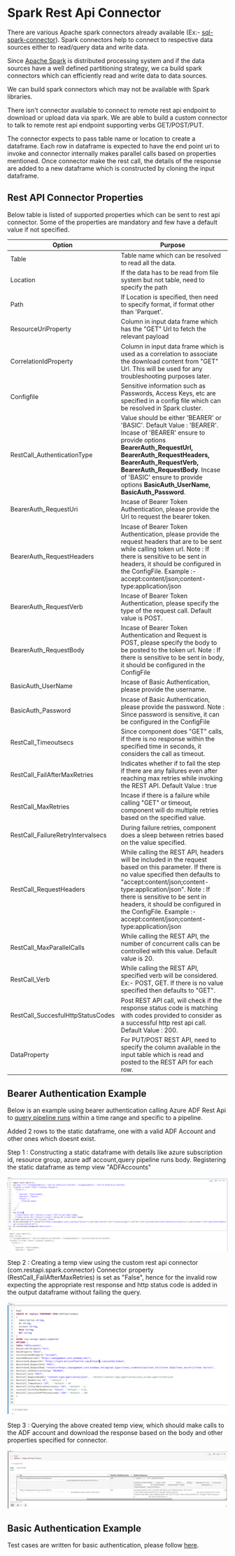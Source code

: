 # Spark Rest Api Connector

There are various Apache spark connectors already available (Ex:- [sql-spark-connector](https://github.com/microsoft/sql-spark-connector)). Spark connectors help to connect to respective data sources either to read/query data and write data. 


Since [Apache Spark](https://spark.apache.org/) is distributed processing system and if the data sources have a well defined partitioning strategy, we ca build spark connectors which can efficiently read and write data to data sources. 

We can build spark connectors which may not be available with Spark libraries.

There isn't connector available to connect to remote rest api endpoint to download or upload data via spark. We are able to build a custom connector to talk to remote rest api endpoint supporting verbs GET/POST/PUT.

The connector expects to pass table name or location to create a dataframe. Each row in dataframe is expected to have the end point uri to invoke and connector internally makes parallel calls based on properties mentioned. Once connector make the rest call, the details of the response are added to a new dataframe which is constructed by cloning the input dataframe.


## Rest API Connector Properties

Below table is listed of supported properties which can be sent to rest api connector. Some of the properties are mandatory and few have a default value if not specified.

|Option|Purpose|
|------|-------|
|Table|Table name which can be resolved to read all the data.|
|Location| If the data has to be read from file system but not table, need to specify the path|
|Path|If Location is specified, then need to specify format, if format other than 'Parquet'.|
|ResourceUriProperty|Column in input data frame which has the "GET" Url to fetch the relevant payload|.
|CorrelationIdProperty|Column in input data frame which is used as a correlation to associate the download content from "GET" Url. This will be used for any troubleshooting purposes later.|.
|Configfile|Sensitive information such as Passwords, Access Keys, etc are specified in a config file which can be resolved in Spark cluster.|
|RestCall_AuthenticationType|Value should be either 'BEARER' or 'BASIC'. Default Value : 'BEARER'. Incase of 'BEARER' ensure to provide options  **BearerAuth_RequestUrl, BearerAuth_RequestHeaders, BearerAuth_RequestVerb, BearerAuth_RequestBody**. Incase of 'BASIC' ensure to provide options  **BasicAuth_UserName, BasicAuth_Password**.|
|BearerAuth_RequestUri|Incase of Bearer Token Authentication, please provide the Url to request the bearer token.|
|BearerAuth_RequestHeaders|Incase of Bearer Token Authentication, please provide the request headers that are to be sent while calling token url. Note : If there is sensitive to be sent in headers, it should be configured in the ConfigFile. Example :- accept:content/json;content-type:application/json|
|BearerAuth_RequestVerb|Incase of Bearer Token Authentication, please specify the type of the request call. Default value is POST.|
|BearerAuth_RequestBody|Incase of Bearer Token Authentication and Request is POST, please specify the body to be posted to the token url. Note :  If there is sensitive to be sent in body, it should be configured in the ConfigFile|
|BasicAuth_UserName|Incase of Basic Authentication, please provide the username.|
|BasicAuth_Password|Incase of Basic Authentication, please provide the password. Note : Since password is sensitive, it can be configured in the ConfigFile|
|RestCall_Timeoutsecs|Since component does "GET" calls, if there is no response within the specified time in seconds, it considers the call as timeout.|
|RestCall_FailAfterMaxRetries|Indicates whether if to fail the step if there are any failures even after reaching max retries while invoking the REST API. Default Value : true|
|RestCall_MaxRetries| Incase if there is a failure while calling "GET" or timeout, component will do multiple retries based on the specified value.|
|RestCall_FailureRetryIntervalsecs| During failure retries, component does a sleep  between retries based on the value specified.|
|RestCall_RequestHeaders| While calling the REST API, headers will be included in the request based on this parameter. If there is no value specified then defaults to "accept:content/json;content-type:application/json". Note : If there is sensitive to be sent in headers, it should be configured in the ConfigFile. Example :- accept:content/json;content-type:application/json|
|RestCall_MaxParallelCalls|While calling the REST API, the number of concurrent calls can be controlled with this value. Default value is 20.|
|RestCall_Verb| While calling the REST API, specified verb will be considered. Ex:- POST, GET. If there is no value specified then defaults to "GET".|
|RestCall_SuccesfulHttpStatusCodes| Post REST API call, will check if the response status code is matching with codes provided to consider as a successful http rest api call. Default Value : 200.|
|DataProperty| For PUT/POST REST API, need to specify the column available in the input table which is read and posted to the REST API for each row.|

## Bearer Authentication Example

Below is an example using bearer authentication calling Azure ADF Rest Api to [query pipeline runs](https://docs.microsoft.com/en-us/rest/api/datafactory/pipeline-runs/query-by-factory) within a time range and specific to a pipeline.

Added 2 rows to the static dataframe, one with a valid ADF Account and other ones which doesnt exist.


Step 1 :
Constructing a static dataframe with details like azure subscription id, resource group, azure adf account,query pipeline runs body.
Registering the static dataframe as temp view  "ADFAccounts"

![screenshot](screenshots/BearerAuth/1.png)

Step 2 :
Creating a temp view using the custom rest api connector (com.restapi.spark.connector)
Connector property (RestCall_FailAfterMaxRetries) is set as "False", hence for the invalid row expecting the appropriate rest response and http status code is added in the output dataframe without failing the query.

![screenshot](screenshots/BearerAuth/2.png)

Step 3 :
Querying the above created temp view, which should make calls to the ADF account and download the response based on the body and other properties specified for connector.

![screenshot](screenshots/BearerAuth/3.png)

## Basic Authentication Example

Test cases are written for basic authentication, please follow [here](src/test/scala/com/restapi/spark/connector/BasicAuthTests.scala).

